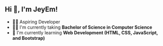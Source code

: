 ## Hi 👋, I'm JeyEm!
- 👨‍💻 Aspiring Developer
- 👨‍🎓 I'm currently taking **Bachelor of Science in Computer Science**
- 🌱 I'm currently learning **Web Development (HTML, CSS, JavaScript, and Bootstrap)**